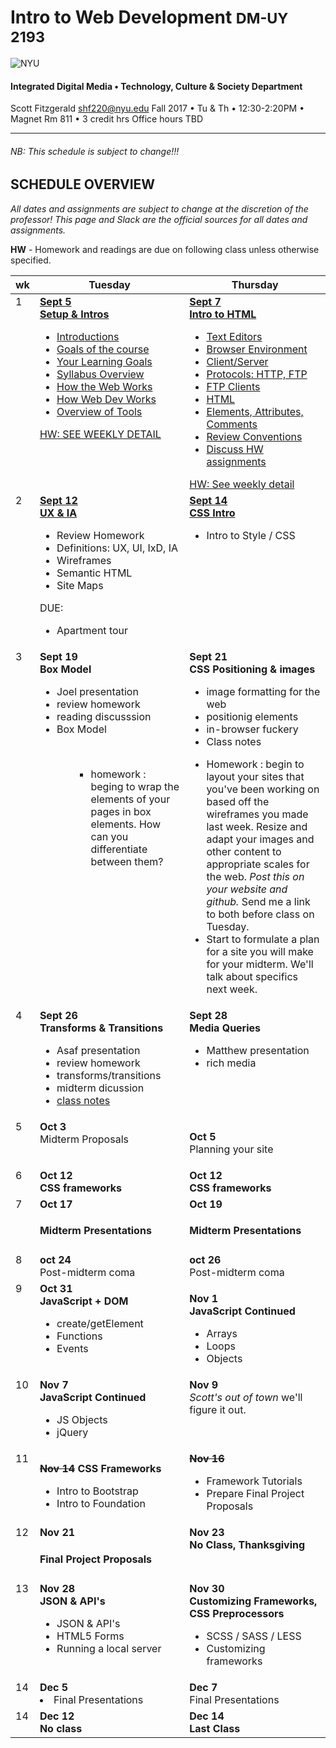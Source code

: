 #
# Intro to Web Development <small>DM-UY 2193</small>

![NYU](http://engineering.nyu.edu/files/tandon_long_color.png)
#### Integrated Digital Media • Technology, Culture & Society Department


Scott Fitzgerald shf220@nyu.edu
Fall 2017 • Tu & Th • 12:30-2:20PM • Magnet Rm 811 • 3 credit hrs
Office hours TBD

---
###### NB: This schedule is subject to change!!!

## SCHEDULE OVERVIEW

*All dates and assignments are subject to change at the discretion of the professor! This page and Slack are the official sources for all dates and assignments.*

**HW** - Homework and readings are due on following class unless otherwise specified.<br/>

<table>
<thead>
<th width="2%">wk</th>
<th width="49%">Tuesday</th>
<th width="49%">Thursday</th>
</thead>
<tr>
<td valign="top">1</td>
<td valign="top">
<a href="weekly_detail/week1.html">
<b>Sept 5<br/> Setup & Intros</b>

<ul>
<li>Introductions</li>
<li>Goals of the course</li>
<li>Your Learning Goals</li>
<li>Syllabus Overview</li>
<li>How the Web Works</li>
<li>How Web Dev Works</li>
<li>Overview of Tools</li>
</ul>
HW:
SEE WEEKLY DETAIL

</a>
</td>
<td valign="top" width="49%">
<a href="weekly_detail/week1.html">
<b>Sept 7<br/> Intro to HTML</b>
<ul>
<li>Text Editors</li>
<li>Browser Environment</li>
<li>Client/Server</li>
<li>Protocols: HTTP, FTP</li>
<li>FTP Clients</li>
<li>HTML</li>
<li>Elements, Attributes, Comments</li>
<li>Review Conventions</li>
<li>Discuss HW assignments</li>
</ul>
HW: See weekly detail
</ul>
</a>

</td>
</tr>
<tr>
<td valign="top">2</td>
<td valign="top">
<a href="weekly_detail/week2.html">
<b>Sept 12</b><b><br/>UX & IA</b></a>
<ul>

<li>Review Homework </li>
<li>Definitions: UX, UI, IxD, IA</li>

<li>Wireframes</li>
<li>Semantic HTML</li>

<li>Site Maps</li>



</ul>
DUE:
<ul>
<li>Apartment  tour</li>
</ul>

</td>
<td valign="top">
<a href="weekly_detail/week2.html">
<b>Sept 14<br/>CSS  Intro</b></a>
<ul>
<li>Intro to Style / CSS</li>

</ul>




</td>
</tr>
<tr>
<td valign="top">3</td>
<td valign="top"><b>Sept 19 <br />Box Model<br/> </b>
<ul><li>Joel presentation</li>
<li>review homework</li>
<li>reading discusssion</li>
<li>Box  Model</li>
<ul>
<br/>
<ul><li>homework : beging to wrap the elements of your pages in box elements. How can you differentiate between them? 
</ul>

</td>
<td valign="top"><b>Sept 21<br/>
CSS Positioning  &  images</b>

<ul><li>image formatting for the web</li>
<li>positionig elements</li>
<li>in-browser fuckery</li>
<li><ahref="https://github.com/shfitz/DM2193-Intro-to-Web-F17/tree/master/week%203.2%20class%20examples">Class notes</a></li>
</ul>

<ul><li>Homework : begin to layout your sites that you've been working on based off the wireframes you made last week. Resize and adapt your images and other content to appropriate scales for the web.  <em>Post this on your website and github.</em> Send me a link to both before class on Tuesday.</li>
<li>Start to formulate a plan for a site you will make for your midterm. We'll talk about specifics next week.</li></ul>

</td>
</tr>
<tr>
<td valign="top">4</td>
<td valign="top"><b>Sept 26</b>
<br/>
<b>Transforms & Transitions</b>
<ul><li>Asaf  presentation</li>
<li>review homework</li>
<li>transforms/transitions</li>
<li>midterm dicussion</li>
<li><a  href="https://github.com/shfitz/DM2193-Intro-to-Web-F17/tree/master/week%204.1">class notes</a></ul>
</td>
<td valign="top"><b>Sept 28<br/>
Media Queries</b>
<ul><li>Matthew  presentation</li>
<li>rich media</li></ul>


</td>
</tr>
<tr>
<td valign="top">5</td>
<td valign="top"><b>Oct 3 <br/>

</b>
Midterm Proposals
</td>
<td valign="top"><b>


Oct 5</b>
<br/>
Planning your site





</td>
</tr>
<tr>
<td valign="top">6</td>

<td valign="top"><b>Oct 12<br></b>
<b>CSS frameworks</b>
</td>
<td valign="top"><b>Oct 12<br></b>
<b>CSS frameworks</b>
</td>

</tr>

<tr>
<td valign="top">7</td>
<td valign="top"><b>Oct 17</b><br>
<h4>Midterm Presentations</h4>
</td>
<td valign="top"><b>Oct 19</b><br>
<h4>Midterm Presentations</h4>
</td>
</tr>


<tr>
<td valign="top">8</td>
<td valign="top"><b>oct 24</b><br>
Post-midterm coma
</td>
<td valign="top"><b>oct 26</b><br>
Post-midterm coma

</td>
</tr>


<tr>
<td valign="top">9</td>
<td valign="top">
<b>Oct 31</b><br>
<b>JavaScript + DOM</b>
<ul>
<li>create/getElement</li>
<li>Functions</li>
<li>Events</li>
</ul></a>
</td>
<td valign="top">


<b>Nov 1</b><br>
<b>JavaScript Continued</b>
<ul>
<li>Arrays</li>
<li>Loops</li>
<li>Objects</li>
</ul>

</td>
</tr>

<tr>
<td valign="top">10</td>
<td valign="top"><b>Nov 7</b><br>
<b>JavaScript Continued</b>
<ul>
<li>JS Objects</li>
<li>jQuery</li>
</ul>
</td>
<td valign="top">
<b>Nov 9</b><br>
<em>Scott's out of town</em>
we'll figure it out.

</td>
</tr>
<tr>
<td valign="top">11</td>
<td valign="top">

<s><b>Nov 14</b></s>
<b>CSS Frameworks</b>
<ul>
<li>Intro to Bootstrap</li>
<li>Intro to Foundation</li>

</ul>
</td>
<td valign="top">
<s><b>Nov 16</b></s>

<ul>
<li>Framework Tutorials</li>
<li>Prepare Final Project Proposals</li>

</ul>
</td>
</tr>
<tr>
<td valign="top">12</td>
<td valign="top"><b>Nov 21</b><br>
<h4>Final Project Proposals</h4>
</td>
<td valign="top"><b>Nov 23</b><br>
<b> No Class, Thanksgiving</b>
</td>
</tr>

<tr>
<td valign="top">13</td>
<td valign="top"><b>Nov 28</b><br>
<b>JSON & API's</b>
<ul>
<li>JSON & API's</li>
<li>HTML5 Forms</li>
<li>Running a local server</li>
</ul>
<!--<b>More Framework Components</b>
<ul>
<li>Customizing Components</li>
<li>JavaScript Components</li>
<li>JQuery Mobile</li>
<b>Command Line & Node.js</b>
<ul>
<li>Intro to Node.JS</li>
<li>Run a local server with node.js</li>
<li>Customizing Bootstrap source code</li>
<li>Gulp / Webpack</li>
<li>Bower</li>
<li>NPM</li> -->
</ul>
</td>
<td valign="top"><b>Nov 30</b><br>
<b>Customizing Frameworks,
CSS Preprocessors</b>
<ul>
<li>SCSS / SASS / LESS</li>
<li>Customizing frameworks</li>
</ul>
</td>
</tr>

<tr>
<td valign="top">14</td>
<td valign="top"><b>Dec 5</b><br>
<li>Final  Presentations</li>

</td>
<td valign="top"><b>Dec 7</b><br>
Final  Presentations
</td>
</tr>

<tr>
<td valign="top">14</td>
<td valign="top"><b>Dec 12</b><br>
<b>No  class</b>


</td>
<td valign="top"><b>Dec 14</b><br>
<b>Last  Class</b>
<br/>
</td>
</tr>


</table>

